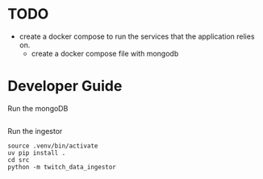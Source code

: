 # TODO
- create a docker compose to run the services that the application relies on.
  - create a docker compose file with mongodb

# Developer Guide

Run the mongoDB
```

```

Run the ingestor 
```
source .venv/bin/activate
uv pip install .
cd src
python -m twitch_data_ingestor
```



